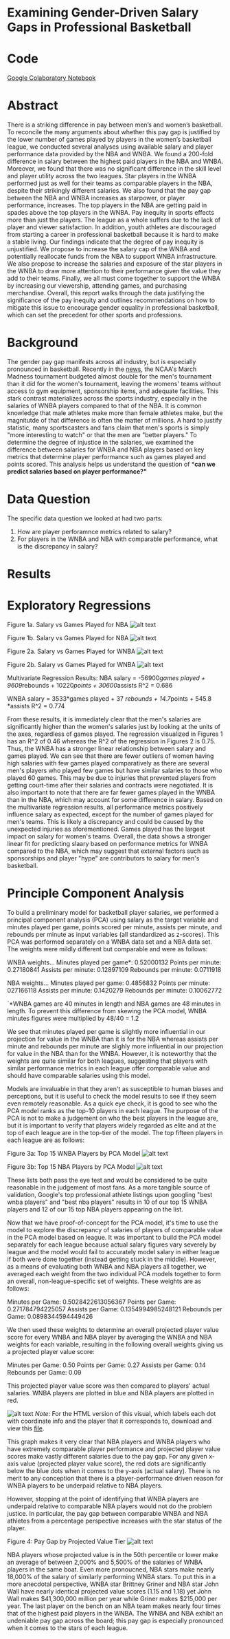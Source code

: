 # Examining Gender-Driven Salary Gaps in Professional Basketball

 

# Code
[Google Colaboratory Notebook](https://colab.research.google.com/drive/1nvf1zCmnPAUnjT9JlXlr4WBT2VerZmW8?usp=sharing)

# Abstract
There is a striking difference in pay between men’s and women’s basketball. To reconcile the many arguments about whether this pay gap is justified by the lower number of games played by players in the women’s basketball league, we conducted several analyses using available salary and player performance data provided by the NBA and WNBA. We found a 200-fold difference in salary between the highest paid players in the NBA and WNBA. Moreover, we found that there was no significant difference in the skill level and player utility across the two leagues. Star players in the WNBA performed just as well for their teams as comparable players in the NBA, despite their strikingly different salaries. We also found that the pay gap between the NBA and WNBA increases as starpower, or player performance, increases. The top players in the NBA are getting paid in spades above the top players in the WNBA. Pay inequity in sports effects more than just the players. The league as a whole suffers due to the lack of player and viewer satisfaction. In addition, youth athletes are discouraged from starting a career in professional basketball because it is hard to make a stable living. Our findings indicate that the degree of pay inequity is unjustified. We propose to increase the salary cap of the WNBA and potentially reallocate funds from the NBA to support WNBA infrastructure. We also propose to increase the salaries and exposure of the star players in the WNBA to draw more attention to their performance given the value they add to their teams. Finally, we all must come together to support the WNBA by increasing our viewership, attending games, and purchasing merchandise. Overall, this report walks through the data justifying the significance of the pay inequity and outlines recommendations on how to mitigate this issue to encourage gender equality in professional basketball, which can set the precedent for other sports and professions. 

# Background 
The gender pay gap manifests across all industry, but is especially pronounced in basketball. Recently in the [news](https://www.espn.com/mens-college-basketball/story/_/id/31141363/ncaa-budget-men-basketball-tournament-almost-twice-much-women-budget), the NCAA's March Madness tournament budgeted almost double for the men's tournament than it did for the women's tournament, leaving the womens' teams without access to gym equipment, sponsorship items, and adequate facilities. This stark contrast materializes across the sports industry, especially in the salaries of WNBA players compared to that of the NBA. It is common knowledge that male athletes make more than female athletes make, but the magnitutde of that difference is often the matter of millions. A hard to justify statistic, many sportscasters and fans claim that men's sports is simply "more interesting to watch" or that the men are "better players." To determine the degree of injustice in the salaries, we examined the difference between salaries for WNBA and NBA players based on key metrics that determine player performance such as games played and points scored. This analysis helps us understand the question of ***can we predict salaries based on player performance?"** 


# Data Question
The specific data question we looked at had two parts:
1. How are player perforamnce metrics related to salary?
2. For players in the WNBA and NBA with comparable performance, what is the discrepancy in salary?

# Results 

# Exploratory Regressions
Figure 1a. Salary vs Games Played for NBA
![alt text](https://github.com/aakap/nba_wnba_salarycomparisons/blob/main/mens_salaryvgames.png)

Figure 1b. Salary vs Games Played for NBA
![alt text](https://github.com/aakap/nba_wnba_salarycomparisons/blob/main/boxplotmens.png)

Figure 2a. Salary vs Games Played for WNBA
![alt text](https://github.com/aakap/nba_wnba_salarycomparisons/blob/main/womens_salaryvgames.png)

Figure 2b. Salary vs Games Played for WNBA
![alt text](https://github.com/aakap/nba_wnba_salarycomparisons/blob/main/boxplotwomens.png)

Multivariate Regression Results:
NBA salary = -56900*games played + 9609*rebounds + 10220*points + 30600*assists
R^2 = 0.686

WNBA salary = 3533*games played + 37 *rebounds + 14.7*points + 545.8 *assists
R^2 = 0.774

From these results, it is immediately clear that the men's salaries are significantly higher than the women's salaries just by looking at the units of the axes, regardless of games played. The regression visualized in Figures 1 has an R^2 of 0.46 whereas the R^2 of the regression in Figures 2 is 0.75. Thus, the WNBA has a stronger linear relationship between salary and games played. We can see that there are fewer outliers of women having high salaries with few games played comparatively as there are several men's players who played few games but have similar salaries to those who played 60 games. This may be due to injuries that prevented players from getting court-time after their salaries and contracts were negotiated. It is also important to note that there are far fewer games played in the WNBA than in the NBA, which may account for some difference in salary. Based on the multivariate regression results, all performance metrics positively influence salary as expected, except for the number of games played for men's teams. This is likely a discrepancy and could be caused by the unexpected injuries as aforementioned. Games played has the largest impact on salary for women's teams. Overall, the data shows a stronger linear fit for predicting slaary based on performance metrics for WNBA compared to the NBA, which may suggest that external factors such as sponsorships and player "hype" are contributors to salary for men's basketball.

# Principle Component Analysis
To build a preliminary model for basketball player salaries, we performed a principal component analysis (PCA) using salary as the target variable and minutes played per game, points scored per minute, assists per minute, and rebounds per minute as input variables (all standardized as z-scores). This PCA was performed separately on a WNBA data set and a NBA data set. The weights were mildly different but comparable and were as follows:

WNBA weights...
Minutes played per game*: 0.52000132
Points per minute: 0.27180841
Assists per minute: 0.12897109
Rebounds per minute: 0.0711918

NBA weights...
Minutes played per game: 0.4856832
Points per minute: 027166118
Assists per minute: 0.1420279
Rebounds per minute: 0.10062772

`*WNBA games are 40 minutes in length and NBA games are 48 minutes in length. To prevent this difference from skewing the PCA model, WNBA minutes figures were multiplied by 48/40 = 1.2

We see that minutes played per game is slightly more influential in our projection for value in the WNBA than it is for the NBA whereas assists per minute and rebounds per minute are slighly more influential in our projection for value in the NBA than for the WNBA. However, it is noteworthy that the weights are quite similar for both leagues, suggesting that players with similar performance metrics in each league offer comparable value and should have comparable salaries using this model.

Models are invaluable in that they aren't as susceptible to human biases and perceptions, but it is useful to check the model results to see if they seem even remotely reasonable. As a quick eye check, it is good to see who the PCA model ranks as the top-10 players in each league. The purpose of the PCA is not to make a judgement on who the best players in the league are, but it is important to verify that players widely regarded as elite and at the top of each league are in the top-tier of the model. The top fifteen players in each league are as follows:

Figure 3a: Top 15 WNBA Players by PCA Model
![alt text](https://github.com/aakap/nba_wnba_salarycomparisons/blob/main/PCA%20Top%20WNBA%20Players.png)

Figure 3b: Top 15 NBA Players by PCA Model
![alt text](https://github.com/aakap/nba_wnba_salarycomparisons/blob/main/PCA%20Top%20NBA%20Players.png)

These lists both pass the eye test and would be considered to be quite reasonable in the judgement of most fans. As a more tangible source of validation, Google's top professional athlete listings upon googling "best wnba players" and "best nba players" results in 10 of our top 15 WNBA players and 12 of our 15 top NBA players appearing on the list.

Now that we have proof-of-concept for the PCA model, it's time to use the model to explore the discrepancy of salaries of players of comparable value in the PCA model based on league. It was important to build the PCA model separately for each league because actual salary figures vary severely by league and the model would fail to accurately model salary in either league if both were done together (instead getting stuck in the middle). However, as a means of evaluating both WNBA and NBA players all together, we averaged each weight from the two individual PCA models together to form an overall, non-league-specific set of weights. These weights are as follows: 

Minutes per Game: 0.5028422613056367
Points per Game: 0.271784794225057
Assists per Game: 0.1354994985248121
Rebounds per Game: 0.0898344594449426

We then used these weights to determine an overall projected player value score for every WNBA and NBA player by averaging the WNBA and NBA weights for each variable, resulting in the following overall weights giving us a projected player value score:

Minutes per Game: 0.50
Points per Game: 0.27
Assists per Game: 0.14
Rebounds per Game: 0.09

This projected player value score was then compared to players' actual salaries. WNBA players are plotted in blue and NBA players are plotted in red.

![alt text](https://github.com/aakap/nba_wnba_salarycomparisons/blob/main/Actual%20Player%20Salary%20vs.%20Projected%20Player%20Value%20Differentiated%20by%20League.PNG)
*Note*: For the HTML version of this visual, which labels each dot with coordinate info and the player that it corresponds to, download and view this [file](https://github.com/aakap/nba_wnba_salarycomparisons/blob/main/actual-player-salary-versus-projected-player-value-differentiated-by-league).

This graph makes it very clear that NBA players and WNBA players who have extremely comparable player performance and projected player value scores make vastly different salaries due to the pay gap. For any given x-axis value (projected player value score), the red dots are significantly below the blue dots when it comes to the y-axis (actual salary). There is no merit to any conception that there is a player-performance driven reason for WNBA players to be underpaid relative to NBA players.

However, stopping at the point of identifying that WNBA players are underpaid relative to comparable NBA players would not do the problem justice. In particular, the pay gap between comparable WNBA and NBA athletes from a percentage perspective increases with the star status of the player.

Figure 4: Pay Gap by Projected Value Tier
![alt text](https://github.com/aakap/nba_wnba_salarycomparisons/blob/main/PCA%20Pay%20Gap%20by%20Projected%20Value%20Tier.png)

NBA players whose projected value is in the 50th percentile or lower make an average of between 2,000% and 5,500% of the salaries of WNBA players in the same boat. Even more pronoucned, NBA stars make nearly 18,000% of the salary of similarly performing WNBA stars. To put this in a more anecdotal perspective, WNBA star Brittney Griner and NBA star John Wall have nearly identical projected value scores (1.15 and 1.18) yet John Wall makes $41,300,000 million per year while Griner makes $215,000 per year.
The last player on the bench on an NBA team makes nearly four times that of the highest paid players in the WNBA. The WNBA and NBA exhibit an undeniable pay gap across the board; this pay gap is especially pronounced when it comes to the stars of each league.



